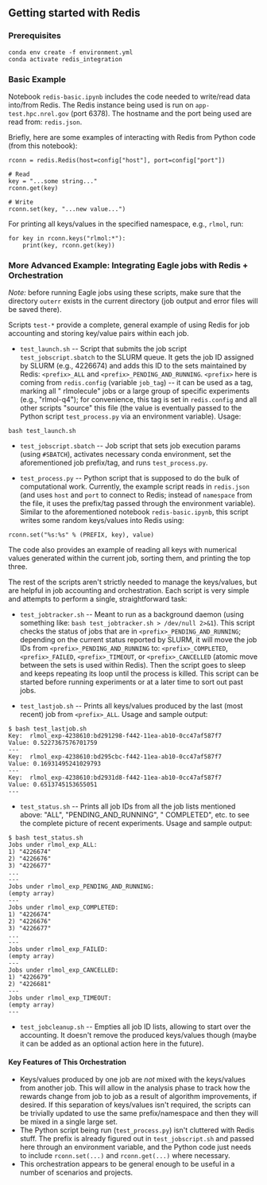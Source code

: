 ## Getting started with Redis

### Prerequisites

```
conda env create -f environment.yml 
conda activate redis_integration
```

### Basic Example

Notebook `redis-basic.ipynb` includes the code needed to write/read data into/from Redis. The Redis instance being used
is run on `app-test.hpc.nrel.gov` (port 6378). The hostname and the port being used are read from: `redis.json`.

Briefly, here are some examples of interacting with Redis from Python code (from this notebook):

```
rconn = redis.Redis(host=config["host"], port=config["port"])

# Read
key = "...some string..."
rconn.get(key)

# Write
rconn.set(key, "...new value...")
```

For printing all keys/values in the specified namespace, e.g., `rlmol`, run:

```
for key in rconn.keys("rlmol:*"):
    print(key, rconn.get(key))
```

### More Advanced Example: Integrating Eagle jobs with Redis + Orchestration

*Note:* before running Eagle jobs using these scripts, make sure that the directory `outerr` exists in the current
directory
(job output and error files will be saved there).

Scripts `test-*` provide a complete, general example of using Redis for job accounting and storing key/value pairs
within each job.

* `test_launch.sh` -- Script that submits the job script `test_jobscript.sbatch` to the SLURM queue. It gets the job ID
  assigned by SLURM (e.g., 4226674) and adds this ID to the sets maintained by Redis: `<prefix>_ALL`
  and `<prefix>_PENDING_AND_RUNNING`.
  `<prefix>` here is coming from `redis.config` (variable `job_tag`) -- it can be used as a tag, marking all "
  rlmolecule" jobs or a large group of specific experiments (e.g., "rlmol-q4"); for convenience, this tag is set
  in `redis.config` and all other scripts "source" this file (the value is eventually passed to the Python
  script `test_process.py` via an environment variable). Usage:

```
bash test_launch.sh 
```

* `test_jobscript.sbatch` -- Job script that sets job execution params (using `#SBATCH`), activates necessary conda
  environment, set the aforementioned job prefix/tag, and runs `test_process.py`.

* `test_process.py` -- Python script that is supposed to do the bulk of computational work. Currently, the example
  script reads in
  `redis.json` (and uses `host` and `port` to connect to Redis; instead of `namespace` from the file, it uses the
  prefix/tag passed through the environment variable). Similar to the aforementioned notebook `redis-basic.ipynb`, this
  script writes some random keys/values into Redis using:

```
rconn.set("%s:%s" % (PREFIX, key), value)
``` 

The code also provides an example of reading all keys with numerical values generated within the current job, sorting
them, and printing the top three.

The rest of the scripts aren't strictly needed to manage the keys/values, but are helpful in job accounting and
orchestration. Each script is very simple and attempts to perform a single, straightforward task:

* `test_jobtracker.sh` -- Meant to run as a background daemon (using something
  like: `bash test_jobtracker.sh > /dev/null 2>&1`). This script checks the status of jobs that are
  in `<prefix>_PENDING_AND_RUNNING`; depending on the current status reported by SLURM, it will move the job IDs
  from `<prefix>_PENDING_AND_RUNNING` to: `<prefix>_COMPLETED`, `<prefix>_FAILED`, `<prefix>_TIMEOUT`,
  or `<prefix>_CANCELLED` (atomic move between the sets is used within Redis). Then the script goes to sleep and keeps
  repeating its loop until the process is killed. This script can be started before running experiments or at a later
  time to sort out past jobs.

* `test_lastjob.sh` -- Prints all keys/values produced by the last (most recent) job from `<prefix>_ALL`. Usage and
  sample output:

```
$ bash test_lastjob.sh
Key:  rlmol_exp-4238610:bd291298-f442-11ea-ab10-0cc47af587f7
Value: 0.5227367576701759
---
Key:  rlmol_exp-4238610:bd295cbc-f442-11ea-ab10-0cc47af587f7
Value: 0.16931495241029793
---
Key:  rlmol_exp-4238610:bd2931d8-f442-11ea-ab10-0cc47af587f7
Value: 0.6513745153655051
---
```

* `test_status.sh` -- Prints all job IDs from all the job lists mentioned above: "ALL", "PENDING_AND_RUNNING", "
  COMPLETED", etc. to see the complete picture of recent experiments. Usage and sample output:

```
$ bash test_status.sh 
Jobs under rlmol_exp_ALL:
1) "4226674"
2) "4226676"
3) "4226677"
...
---
Jobs under rlmol_exp_PENDING_AND_RUNNING:
(empty array)
---
Jobs under rlmol_exp_COMPLETED:
1) "4226674"
2) "4226676"
3) "4226677"
...
---
Jobs under rlmol_exp_FAILED:
(empty array)
---
Jobs under rlmol_exp_CANCELLED:
1) "4226679"
2) "4226681"
---
Jobs under rlmol_exp_TIMEOUT:
(empty array)
---
```

* `test_jobcleanup.sh` -- Empties all job ID lists, allowing to start over the accounting. It doesn't remove the
  produced keys/values though (maybe it can be added as an optional action here in the future).

#### Key Features of This Orchestration

* Keys/values produced by one job are *not* mixed with the keys/values from another job. This will allow in the analysis
  phase to track how the rewards change from job to job as a result of algorithm improvements, if desired. If this
  separation of keys/values isn't required, the scripts can be trivially updated to use the same prefix/namespace and
  then they will be mixed in a single large set.
* The Python script being run (`test_process.py`) isn't cluttered with Redis stuff. The prefix is already figured out
  in `test_jobscript.sh` and passed here through an environment variable, and the Python code just needs to
  include `rconn.set(...)` and `rconn.get(...)` where necessary.
* This orchestration appears to be general enough to be useful in a number of scenarios and projects.

